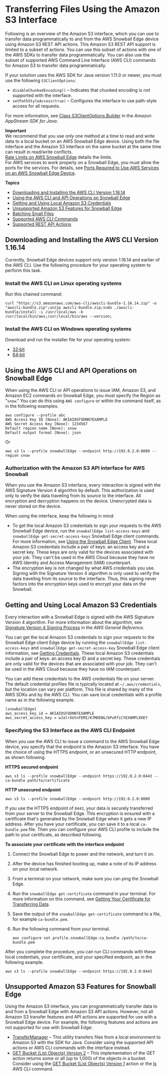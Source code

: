 # Transferring Files Using the Amazon S3 Interface<a name="using-adapter"></a>

Following is an overview of the Amazon S3 interface, which you can use to transfer data programmatically to and from the AWS Snowball Edge device using Amazon S3 REST API actions\. This Amazon S3 REST API support is limited to a subset of actions\. You can use this subset of actions with one of the AWS SDKs to transfer data programmatically\. You can also use the subset of supported AWS Command Line Interface \(AWS CLI\) commands for Amazon S3 to transfer data programmatically\.

If your solution uses the AWS SDK for Java version 1\.11\.0 or newer, you must use the following `S3ClientOptions`:
+ `disableChunkedEncoding()` – Indicates that chunked encoding is not supported with the interface\.
+ `setPathStyleAccess(true)` – Configures the interface to use path\-style access for all requests\.

For more information, see [Class S3ClientOptions\.Builder](https://docs.aws.amazon.com/AWSJavaSDK/latest/javadoc/com/amazonaws/services/s3/S3ClientOptions.Builder.html) in the *Amazon AppStream SDK for Java*\.

**Important**  
We recommend that you use only one method at a time to read and write data to a local bucket on an AWS Snowball Edge device\. Using both the file interface and the Amazon S3 interface on the same bucket at the same time can result in read/write conflicts\.  
[Rate Limits on AWS Snowball Edge](rate-limiting.md) details the limits\.  
For AWS services to work properly on a Snowball Edge, you must allow the ports for the services\. For details, see [Ports Required to Use AWS Services on an AWS Snowball Edge Device](port-requirements.md)\.

**Topics**
+ [Downloading and Installing the AWS CLI Version 1\.16\.14](#cli-version)
+ [Using the AWS CLI and API Operations on Snowball Edge](#using-adapter-cli-specify-region)
+ [Getting and Using Local Amazon S3 Credentials](#adapter-credentials)
+ [Unsupported Amazon S3 Features for Snowball Edge](#snowball-edge-s3-unsupported-features)
+ [Batching Small Files](batching-small-files.md)
+ [Supported AWS CLI Commands](using-adapter-cli.md)
+ [Supported REST API Actions](using-adapter-supported-api.md)

## Downloading and Installing the AWS CLI Version 1\.16\.14<a name="cli-version"></a>

Currently, Snowball Edge devices support only version 1\.16\.14 and earlier of the AWS CLI\. Use the following procedure for your operating system to perform this task\.

### Install the AWS CLI on Linux operating systems<a name="install-cli-linux"></a>

Run this chained command:

```
curl "https://s3.amazonaws.com/aws-cli/awscli-bundle-1.16.14.zip" -o "awscli-bundle.zip";unzip awscli-bundle.zip;sudo ./awscli-bundle/install -i /usr/local/aws -b /usr/local/bin/aws;/usr/local/bin/aws --version;
```

### Install the AWS CLI on Windows operating systems<a name="install-cli-windows"></a>

Download and run the installer file for your operating system:
+ [32‐bit](https://s3.amazonaws.com/aws-cli/AWSCLI32-1.16.14.msi)
+ [64‐bit](https://s3.amazonaws.com/aws-cli/AWSCLI64-1.16.14.msi)

## Using the AWS CLI and API Operations on Snowball Edge<a name="using-adapter-cli-specify-region"></a>

When using the AWS CLI or API operations to issue IAM, Amazon S3, and Amazon EC2 commands on Snowball Edge, you must specify the Region as "`snow`\." You can do this using `AWS configure` or within the command itself, as in the following examples\. 

```
aws configure --profile abc
AWS Access Key ID [None]: AKIAIOSFODNN7EXAMPLE
AWS Secret Access Key [None]: 1234567
Default region name [None]: snow
Default output format [None]: json
```

Or

```
aws s3 ls --profile snowballEdge --endpoint http://192.0.2.0:8080 --region snow         
```

### Authorization with the Amazon S3 API interface for AWS Snowball<a name="auth-adapter"></a>

When you use the Amazon S3 interface, every interaction is signed with the AWS Signature Version 4 algorithm by default\. This authorization is used only to verify the data traveling from its source to the interface\. All encryption and decryption happens on the device\. Unencrypted data is never stored on the device\.

When using the interface, keep the following in mind:
+ To get the local Amazon S3 credentials to sign your requests to the AWS Snowball Edge device, run the `snowballEdge list-access-keys` and `snowballEdge get-secret-access-keys` Snowball Edge client commands\. For more information, see [Using the Snowball Edge Client](using-client.md)\. These local Amazon S3 credentials include a pair of keys: an access key and a secret key\. These keys are only valid for the devices associated with your job\. They can't be used in the AWS Cloud because they have no AWS Identity and Access Management \(IAM\) counterpart\.
+ The encryption key is not changed by what AWS credentials you use\. Signing with the Signature Version 4 algorithm is only used to verify the data traveling from its source to the interface\. Thus, this signing never factors into the encryption keys used to encrypt your data on the Snowball\.

## Getting and Using Local Amazon S3 Credentials<a name="adapter-credentials"></a>

Every interaction with a Snowball Edge is signed with the AWS Signature Version 4 algorithm\. For more information about the algorithm, see [Signature Version 4 Signing Process](https://docs.aws.amazon.com/general/latest/gr/signature-version-4.html) in the *AWS General Reference*\.

You can get the local Amazon S3 credentials to sign your requests to the Snowball Edge client Edge device by running the `snowballEdge list-access-keys` and `snowballEdge get-secret-access-key` Snowball Edge client information, see [Getting Credentials](using-client-commands.md#client-credentials)\. These local Amazon S3 credentials include a pair of keys: an access key ID and a secret key\. These credentials are only valid for the devices that are associated with your job\. They can't be used in the AWS Cloud because they have no IAM counterpart\.

You can add these credentials to the AWS credentials file on your server\. The default credential profiles file is typically located at `~/.aws/credentials`, but the location can vary per platform\. This file is shared by many of the AWS SDKs and by the AWS CLI\. You can save local credentials with a profile name as in the following example\.

```
[snowballEdge]
aws_access_key_id = AKIAIOSFODNN7EXAMPLE
aws_secret_access_key = wJalrXUtnFEMI/K7MDENG/bPxRfiCYEXAMPLEKEY
```

### Specifying the S3 Interface as the AWS CLI Endpoint<a name="using-adapter-cli-endpoint"></a>

When you use the AWS CLI to issue a command to the AWS Snowball Edge device, you specify that the endpoint is the Amazon S3 interface\. You have the choice of using the HTTPS endpoint, or an unsecured HTTP endpoint, as shown following\.

**HTTPS secured endpoint**

```
aws s3 ls --profile snowballEdge --endpoint https://192.0.2.0:8443 --ca-bundle path/to/certificate
```

**HTTP unsecured endpoint**

```
aws s3 ls --profile snowballEdge --endpoint http://192.0.2.0:8080
```

If you use the HTTPS endpoint of `8443`, your data is securely transferred from your server to the Snowball Edge\. This encryption is ensured with a certificate that's generated by the Snowball Edge when it gets a new IP address\. After you have your certificate, you can save it to a local `ca-bundle.pem` file\. Then you can configure your AWS CLI profile to include the path to your certificate, as described following\.

**To associate your certificate with the interface endpoint**

1. Connect the Snowball Edge to power and the network, and turn it on\.

1. After the device has finished booting up, make a note of its IP address on your local network\.

1. From a terminal on your network, make sure you can ping the Snowball Edge\.

1. Run the `snowballEdge get-certificate` command in your terminal\. For more information on this command, see [Getting Your Certificate for Transferring Data](using-client-commands.md#snowball-edge-certificates-cli)\.

1. Save the output of the `snowballEdge get-certificate` command to a file, for example `ca-bundle.pem`\.

1. Run the following command from your terminal\.

   ```
   aws configure set profile.snowballEdge.ca_bundle /path/to/ca-bundle.pem
   ```

After you complete the procedure, you can run CLI commands with these local credentials, your certificate, and your specified endpoint, as in the following example\.

```
aws s3 ls --profile snowballEdge --endpoint https://192.0.2.0:8443
```

## Unsupported Amazon S3 Features for Snowball Edge<a name="snowball-edge-s3-unsupported-features"></a>

Using the Amazon S3 interface, you can programmatically transfer data to and from a Snowball Edge with Amazon S3 API actions\. However, not all Amazon S3 transfer features and API actions are supported for use with a Snowball Edge device\. For example, the following features and actions are not supported for use with Snowball Edge: 
+ [TransferManager](https://docs.aws.amazon.com/sdk-for-java/latest/developer-guide/examples-s3-transfermanager.html) – This utility transfers files from a local environment to Amazon S3 with the SDK for Java\. Consider using the supported API actions or AWS CLI commands with the interface instead\.
+ [GET Bucket \(List Objects\) Version 2](https://docs.aws.amazon.com/AmazonS3/latest/API/v2-RESTBucketGET.html) – This implementation of the GET action returns some or all \(up to 1,000\) of the objects in a bucket\. Consider using the [GET Bucket \(List Objects\) Version 1](https://docs.aws.amazon.com/AmazonS3/latest/API/RESTBucketGET.html) action or the [ls](https://docs.aws.amazon.com/cli/latest/reference/s3/ls.html) AWS CLI command\.